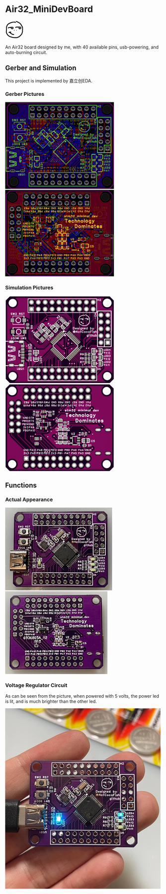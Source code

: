 # Air32_MiniDevBoard
<img src="./src/avatar.bmp" alt="avatar" width="60">

An Air32 board designed by me, with 40 available pins, usb-powering, and auto-burning circuit.

## Gerber and Simulation

This project is implemented by 嘉立创EDA.

### Gerber Pictures

<img src="./src/front1.jpg" alt="gerber_front" width="350" /> <img src="./src/back1.jpg" alt="gerber_back" width="350" /> 

### Simulation Pictures

<img src="./src/front2.jpg" alt="simulation_front" width="350" /><img src="./src/back2.jpg" alt="simulation_back" width="350" />

## Functions

### Actual Appearance

<img src="./src/front3.jpg" alt="front3" height="265" /> <img src="./src/back3.jpg" alt="back3" height="265" />

### Voltage Regulator Circuit

As can be seen from the picture, when powered with 5 volts, the power led is lit, and is much brighter than the other led.

<img src="./src/usb_powered.jpg" alt="powered" width="500" />


